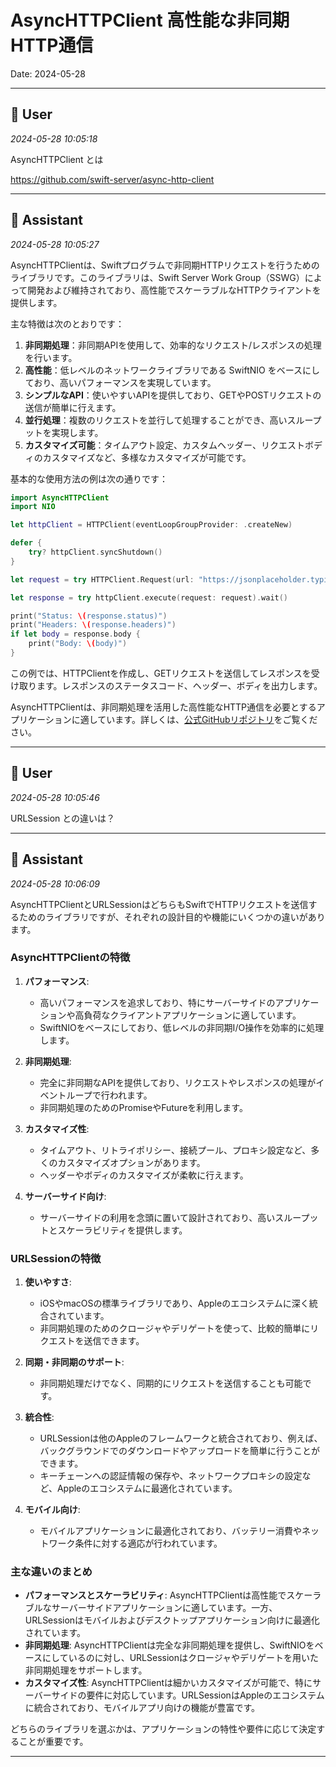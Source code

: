# AsyncHTTPClient 高性能な非同期HTTP通信

Date: 2024-05-28

---

## 👤 User
*2024-05-28 10:05:18*

AsyncHTTPClient とは

https://github.com/swift-server/async-http-client

---

## 🤖 Assistant
*2024-05-28 10:05:27*

AsyncHTTPClientは、Swiftプログラムで非同期HTTPリクエストを行うためのライブラリです。このライブラリは、Swift Server Work Group（SSWG）によって開発および維持されており、高性能でスケーラブルなHTTPクライアントを提供します。

主な特徴は次のとおりです：

1. **非同期処理**：非同期APIを使用して、効率的なリクエスト/レスポンスの処理を行います。
2. **高性能**：低レベルのネットワークライブラリである SwiftNIO をベースにしており、高いパフォーマンスを実現しています。
3. **シンプルなAPI**：使いやすいAPIを提供しており、GETやPOSTリクエストの送信が簡単に行えます。
4. **並行処理**：複数のリクエストを並行して処理することができ、高いスループットを実現します。
5. **カスタマイズ可能**：タイムアウト設定、カスタムヘッダー、リクエストボディのカスタマイズなど、多様なカスタマイズが可能です。

基本的な使用方法の例は次の通りです：

```swift
import AsyncHTTPClient
import NIO

let httpClient = HTTPClient(eventLoopGroupProvider: .createNew)

defer {
    try? httpClient.syncShutdown()
}

let request = try HTTPClient.Request(url: "https://jsonplaceholder.typicode.com/posts/1", method: .GET)

let response = try httpClient.execute(request: request).wait()

print("Status: \(response.status)")
print("Headers: \(response.headers)")
if let body = response.body {
    print("Body: \(body)")
}
```

この例では、HTTPClientを作成し、GETリクエストを送信してレスポンスを受け取ります。レスポンスのステータスコード、ヘッダー、ボディを出力します。

AsyncHTTPClientは、非同期処理を活用した高性能なHTTP通信を必要とするアプリケーションに適しています。詳しくは、[公式GitHubリポジトリ](https://github.com/swift-server/async-http-client)をご覧ください。

---

## 👤 User
*2024-05-28 10:05:46*

URLSession との違いは？

---

## 🤖 Assistant
*2024-05-28 10:06:09*

AsyncHTTPClientとURLSessionはどちらもSwiftでHTTPリクエストを送信するためのライブラリですが、それぞれの設計目的や機能にいくつかの違いがあります。

### AsyncHTTPClientの特徴
1. **パフォーマンス**:
   - 高いパフォーマンスを追求しており、特にサーバーサイドのアプリケーションや高負荷なクライアントアプリケーションに適しています。
   - SwiftNIOをベースにしており、低レベルの非同期I/O操作を効率的に処理します。

2. **非同期処理**:
   - 完全に非同期なAPIを提供しており、リクエストやレスポンスの処理がイベントループで行われます。
   - 非同期処理のためのPromiseやFutureを利用します。

3. **カスタマイズ性**:
   - タイムアウト、リトライポリシー、接続プール、プロキシ設定など、多くのカスタマイズオプションがあります。
   - ヘッダーやボディのカスタマイズが柔軟に行えます。

4. **サーバーサイド向け**:
   - サーバーサイドの利用を念頭に置いて設計されており、高いスループットとスケーラビリティを提供します。

### URLSessionの特徴
1. **使いやすさ**:
   - iOSやmacOSの標準ライブラリであり、Appleのエコシステムに深く統合されています。
   - 非同期処理のためのクロージャやデリゲートを使って、比較的簡単にリクエストを送信できます。

2. **同期・非同期のサポート**:
   - 非同期処理だけでなく、同期的にリクエストを送信することも可能です。

3. **統合性**:
   - URLSessionは他のAppleのフレームワークと統合されており、例えば、バックグラウンドでのダウンロードやアップロードを簡単に行うことができます。
   - キーチェーンへの認証情報の保存や、ネットワークプロキシの設定など、Appleのエコシステムに最適化されています。

4. **モバイル向け**:
   - モバイルアプリケーションに最適化されており、バッテリー消費やネットワーク条件に対する適応が行われています。

### 主な違いのまとめ
- **パフォーマンスとスケーラビリティ**: AsyncHTTPClientは高性能でスケーラブルなサーバーサイドアプリケーションに適しています。一方、URLSessionはモバイルおよびデスクトップアプリケーション向けに最適化されています。
- **非同期処理**: AsyncHTTPClientは完全な非同期処理を提供し、SwiftNIOをベースにしているのに対し、URLSessionはクロージャやデリゲートを用いた非同期処理をサポートします。
- **カスタマイズ性**: AsyncHTTPClientは細かいカスタマイズが可能で、特にサーバーサイドの要件に対応しています。URLSessionはAppleのエコシステムに統合されており、モバイルアプリ向けの機能が豊富です。

どちらのライブラリを選ぶかは、アプリケーションの特性や要件に応じて決定することが重要です。

---
